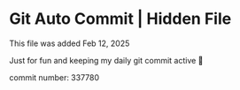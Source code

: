 # Git Auto Commit | Hidden File

This file was added Feb 12, 2025

Just for fun and keeping my daily git commit active 🤪

commit number: 337780
